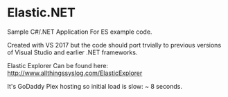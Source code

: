 # Elastic.NET
Sample C#/.NET Application For ES example code.

Created with VS 2017 but the code should port trvially to previous 
versions of Visual Studio and earlier .NET frameworks.

Elastic Explorer Can be found here: http://www.allthingssyslog.com/ElasticExplorer

It's GoDaddy Plex hosting so initial load is slow: ~ 8 seconds.
